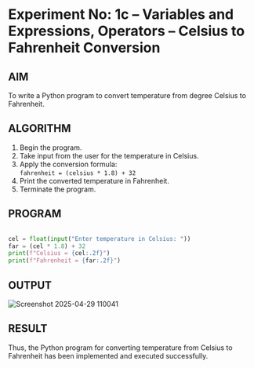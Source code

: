 # Experiment No: 1c – Variables and Expressions, Operators – Celsius to Fahrenheit Conversion

## AIM  
To write a Python program to convert temperature from degree Celsius to Fahrenheit.

## ALGORITHM  
1. Begin the program.  
2. Take input from the user for the temperature in Celsius.  
3. Apply the conversion formula:  
   `fahrenheit = (celsius * 1.8) + 32`  
4. Print the converted temperature in Fahrenheit.  
5. Terminate the program.

## PROGRAM  
```python

cel = float(input("Enter temperature in Celsius: "))
far = (cel * 1.8) + 32
print(f"Celsius = {cel:.2f}")
print(f"Fahrenheit = {far:.2f}")
```

## OUTPUT
![Screenshot 2025-04-29 110041](https://github.com/user-attachments/assets/f1cd570b-64a8-4eb8-8431-fa2f62a3cc65)

## RESULT
Thus, the Python program for converting temperature from Celsius to Fahrenheit has been implemented and executed successfully.
